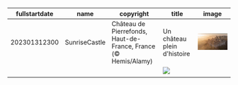 |fullstartdate|name|copyright|title|image|
|--|--|--|--|--|
202301312300|SunriseCastle|Château de Pierrefonds, Haut-de-France, France (© Hemis/Alamy)|Un château plein d'histoire|![](/fr-FR/2023/02/202301312300SunriseCastle.jpg)|
||||![](/fr-FR/2023/02/.jpg)|
